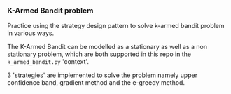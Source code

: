 ### K-Armed Bandit problem

Practice using the strategy design pattern to solve k-armed bandit problem in various ways.

The K-Armed Bandit can be modelled as a stationary as well as a non stationary problem, which are both supported in this
repo in the `k_armed_bandit.py` 'context'.

3 'strategies' are implemented to solve the problem namely upper confidence band, gradient method and the e-greedy
method.